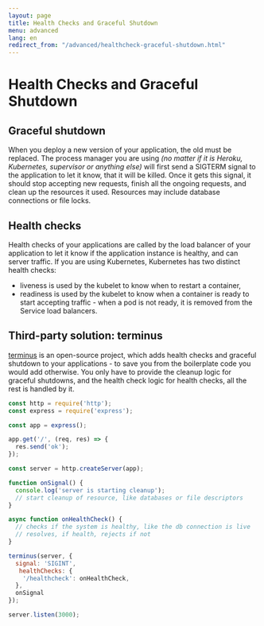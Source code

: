 ```yaml
---
layout: page
title: Health Checks and Graceful Shutdown
menu: advanced
lang: en
redirect_from: "/advanced/healthcheck-graceful-shutdown.html"
---
```


# Health Checks and Graceful Shutdown

## Graceful shutdown

When you deploy a new version of your application, the old must be replaced. The process manager you are using *(no matter if it is Heroku, Kubernetes, supervisor or anything else)* will first send a SIGTERM signal to the application to let it know, that it will be killed. Once it gets this signal, it should stop accepting new requests, finish all the ongoing requests, and clean up the resources it used. Resources may include database connections or file locks.

## Health checks

Health checks of your applications are called by the load balancer of your application to let it know if the application instance is healthy, and can server traffic. If you are using Kubernetes, Kubernetes has two distinct health checks:

* liveness is used by the kubelet to know when to restart a container,
* readiness is used by the kubelet to know when a container is ready to start accepting traffic - when a pod is not ready, it is removed from the Service load balancers.

## Third-party solution: terminus

[terminus](github.com/godaddy/terminus) is an open-source project, which adds health checks and graceful shutdown to your applications - to save you from the boilerplate code you would add otherwise. You only have to provide the cleanup logic for graceful shutdowns, and the health check logic for health checks, all the rest is handled by it.

```js
const http = require('http');
const express = require('express');

const app = express();

app.get('/', (req, res) => {
  res.send('ok');
});

const server = http.createServer(app);

function onSignal() {
  console.log('server is starting cleanup');
  // start cleanup of resource, like databases or file descriptors
}

async function onHealthCheck() {
  // checks if the system is healthy, like the db connection is live
  // resolves, if health, rejects if not
}

terminus(server, {
  signal: 'SIGINT',
   healthChecks: {
    '/healthcheck': onHealthCheck,
  },
  onSignal
});

server.listen(3000);
```
